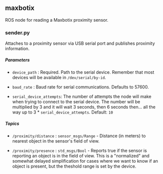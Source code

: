 maxbotix
--------

ROS node for reading a Maxbotix proximity sensor.

### sender.py

Attaches to a proximity sensor via USB serial port and publishes proximity information.

##### Parameters

* `device_path` : Required.  Path to the serial device.  Remember that most devices will be available in `/dev/serial/by-id`.

* `baud_rate` : Baud rate for serial communications.  Defaults to 57600.

* `serial_device_attempts`: The number of attempts the node will make
  when trying to connect to the serial device. The number will be
  multiplied by 3 and it will wait 3 seconds, then 6 seconds then... all
  the way up to 3 * `serial_device_attempts`. Default: `10`

##### Topics

* `/proximity/distance` : `sensor_msgs/Range` - Distance (in meters) to nearest object in the sensor's field of view.

* `/proximity/presence` : `std_msgs/Bool` - Reports true if the sensor is reporting an object is in the field of view.  This is a "normalized" and somewhat delayed simplification for cases where we want to know if an object is present, but the theshold range is set by the device.
